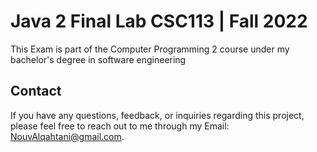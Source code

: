# Java 2 Final Lab CSC113 | Fall 2022 

This Exam is part of the Computer Programming 2 course under my bachelor's degree in software engineering


## Contact
If you have any questions, feedback, or inquiries regarding this project, please feel free to reach out to me through my Email: NouvAlqahtani@gmail.com.

